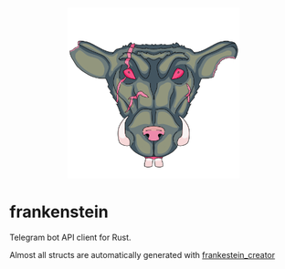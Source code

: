<p align="center"><img src="frankenstein_logo.png" alt="frankenstein" height="300px"></p>

# frankenstein

Telegram bot API client for Rust.

Almost all structs are automatically generated with [frankestein_creator](https://github.com/ayrat555/frankenstein_creator)
